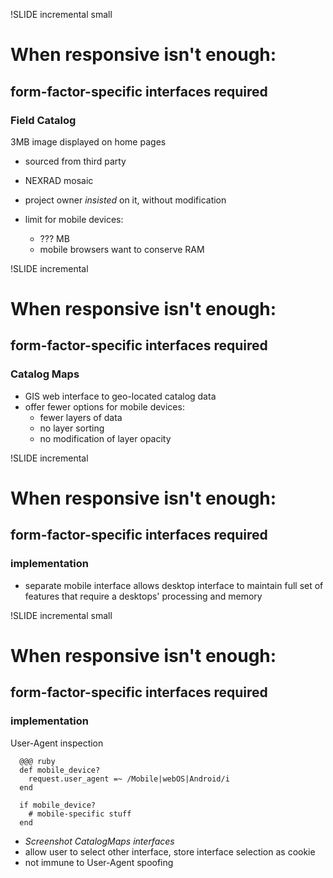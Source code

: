 !SLIDE incremental small
# When responsive isn't enough:

## form-factor-specific interfaces required

### Field Catalog

3MB image displayed on home pages

- sourced from third party
- NEXRAD mosaic
- project owner *insisted* on it, without modification
- limit for mobile devices:

    - ??? MB
    - mobile browsers want to conserve RAM

!SLIDE incremental

# When responsive isn't enough:

## form-factor-specific interfaces required

### Catalog Maps

- GIS web interface to geo-located catalog data
- offer fewer options for mobile devices:
  - fewer layers of data
  - no layer sorting
  - no modification of layer opacity

!SLIDE incremental

# When responsive isn't enough:

## form-factor-specific interfaces required

### implementation

- separate mobile interface allows desktop interface to maintain
  full set of features that require a desktops' processing and memory

!SLIDE incremental small

# When responsive isn't enough:

## form-factor-specific interfaces required

### implementation

User-Agent inspection

      @@@ ruby
      def mobile_device?
        request.user_agent =~ /Mobile|webOS|Android/i
      end

      if mobile_device?
        # mobile-specific stuff
      end
 - *Screenshot CatalogMaps interfaces*
 - allow user to select other interface, store interface selection as cookie
 - not immune to User-Agent spoofing


